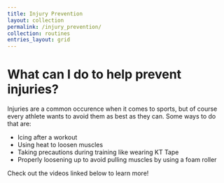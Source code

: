 ```yaml
---
title: Injury Prevention
layout: collection
permalink: /injury_prevention/
collection: routines
entries_layout: grid
---
```


# What can I do to help prevent injuries?
Injuries are a common occurence when it comes to sports, but of course every athlete wants to avoid them as best as they can. Some ways to do that are:
* Icing after a workout
* Using heat to loosen muscles
* Taking precautions during training like wearing KT Tape
* Properly loosening up to avoid pulling muscles by using a foam roller


Check out the videos linked below to learn more!
